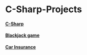 # C-Sharp-Projects

#### [C-Sharp](https://github.com/MikeF0926/C-Sharp-Projects/tree/main/Projects)

#### [Blackjack game](https://github.com/MikeF0926/C-Sharp-Projects/tree/main/Game%20twentyone)
#### [Car Insurance](https://github.com/MikeF0926/C-Sharp-Projects/tree/main/CarInsurance)

